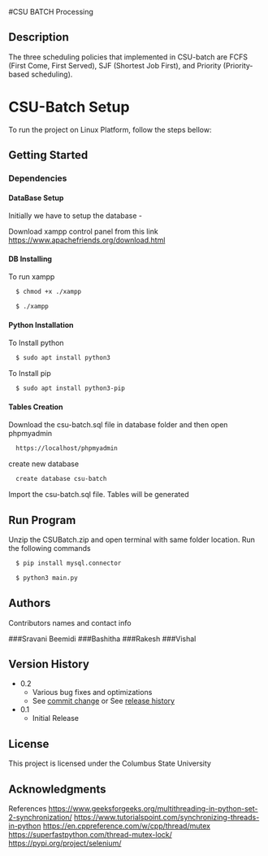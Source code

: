
#CSU BATCH Processing

## Description

The three scheduling policies that implemented in CSU-batch are FCFS (First Come, First Served), SJF (Shortest Job First), and Priority (Priority-based scheduling).

# CSU-Batch Setup

To run the project on Linux Platform, follow the steps bellow:

## Getting Started

### Dependencies

#### DataBase Setup

Initially we have to setup the database -

Download xampp control panel from this link
https://www.apachefriends.org/download.html

#### DB Installing
To run xampp

```bash
  $ chmod +x ./xampp
```
```bash
  $ ./xampp
```

#### Python Installation

To Install python

```bash
  $ sudo apt install python3
```

To Install pip
```bash
  $ sudo apt install python3-pip
```

#### Tables Creation

Download the csu-batch.sql file in database folder and then open phpmyadmin
```bash
  https://localhost/phpmyadmin
```
create new database
```bash
  create database csu-batch
```
Import the csu-batch.sql file. Tables will be generated

## Run Program

Unzip the CSUBatch.zip and open terminal with same folder location.
Run the following commands
```bash
  $ pip install mysql.connector
```

```bash
  $ python3 main.py
```

## Authors

Contributors names and contact info

###Sravani Beemidi
###Bashitha
###Rakesh
###Vishal

## Version History

* 0.2
    * Various bug fixes and optimizations
    * See [commit change]() or See [release history]()
* 0.1
    * Initial Release

## License

This project is licensed under the Columbus State University 

## Acknowledgments

References
https://www.geeksforgeeks.org/multithreading-in-python-set-2-synchronization/
https://www.tutorialspoint.com/synchronizing-threads-in-python
https://en.cppreference.com/w/cpp/thread/mutex
https://superfastpython.com/thread-mutex-lock/
https://pypi.org/project/selenium/
